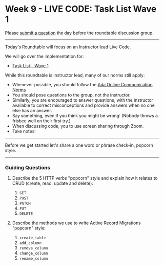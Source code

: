 # Week 9 - LIVE CODE: Task List Wave 1

Please [submit a question](https://airtable.com/shrOEPwWbMZXxXlTt) the day before the roundtable discussion group.

---

Today's Roundtable will focus on an Instructor lead Live Code.

We will go over the implementation for:
 * [Task List - Wave 1](https://github.com/Ada-C14/task-list#wave-1)

While this roundtable is instructor lead, many of our norms still apply:

* Whenever possible, you should follow the [Ada Online Communication Norms](https://learn-2.galvanize.com/cohorts/2036/blocks/882/content_files/00-welcome-to-ada/02-wk01-online-communication-norms.md)
* You should pose questions to the group, not the instructor.
* Similarly, you are encouraged to answer questions, with the instructor available to correct misconceptions and provide answers when no one else has an answer.
* Say something, even if you think you might be wrong! (Nobody throws a frisbee well on their first try.)
* When discussing code, you to use screen sharing through Zoom.
* Take notes!

---

Before we get started let's share a one word or phrase check-in, popcorn style.

---

### Guiding Questions

1. Describe the 5 HTTP verbs "popcorn" style and explain how it relates to CRUD (create, read, update and delete):
    1. `GET`
    2. `POST`
    3. `PATCH`
    4. `PUT`
    5. `DELETE`

2. Describe the methods we use to write Active Record Migrations "popcorn" style:
    1. `create_table`
    2. `add_column`
    3. `remove_column`
    4. `change_column`
    5. `rename_column`



